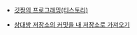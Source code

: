 - [깃짱의 프로그래밍(티스토리)](https://engineerinsight.tistory.com/)

- [상대방 저장소의 커밋을 내 저장소로 가져오기](https://alexander96.tistory.com/m/11)
